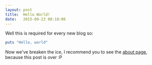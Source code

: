```yaml
---
layout: post
title:  Hello World!
date:   2015-09-23 00:18:06
---
```

Well this is required for every new blog so:

```ruby
puts "Hello, world"
```

Now we've breaken the ice, I recommend you to see the [about page](/about),
because this post is over :P
